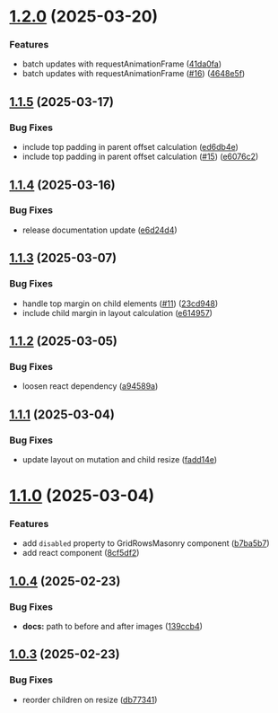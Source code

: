 # [1.2.0](https://github.com/bartram/grid-rows-masonry/compare/v1.1.5...v1.2.0) (2025-03-20)


### Features

* batch updates with requestAnimationFrame ([41da0fa](https://github.com/bartram/grid-rows-masonry/commit/41da0fa5cbeed319af814a534cabdac6d975a91f))
* batch updates with requestAnimationFrame ([#16](https://github.com/bartram/grid-rows-masonry/issues/16)) ([4648e5f](https://github.com/bartram/grid-rows-masonry/commit/4648e5f1bfabaec216b5fe5ac871947f6451fd76))

## [1.1.5](https://github.com/bartram/grid-rows-masonry/compare/v1.1.4...v1.1.5) (2025-03-17)


### Bug Fixes

* include top padding in parent offset calculation ([ed6db4e](https://github.com/bartram/grid-rows-masonry/commit/ed6db4ea10df5a3fea14de4134cde42d0bea6c53))
* include top padding in parent offset calculation ([#15](https://github.com/bartram/grid-rows-masonry/issues/15)) ([e6076c2](https://github.com/bartram/grid-rows-masonry/commit/e6076c25f9094d0c2be60be6e2f6b996e9d3a5e9))

## [1.1.4](https://github.com/bartram/grid-rows-masonry/compare/v1.1.3...v1.1.4) (2025-03-16)


### Bug Fixes

* release documentation update ([e6d24d4](https://github.com/bartram/grid-rows-masonry/commit/e6d24d443311e4bc11721f42cf2786aee89761c2))

## [1.1.3](https://github.com/bartram/grid-rows-masonry/compare/v1.1.2...v1.1.3) (2025-03-07)


### Bug Fixes

* handle top margin on child elements ([#11](https://github.com/bartram/grid-rows-masonry/issues/11)) ([23cd948](https://github.com/bartram/grid-rows-masonry/commit/23cd9489e104a591910bb5ac30f695b015447655))
* include child margin in layout calculation ([e614957](https://github.com/bartram/grid-rows-masonry/commit/e61495786053e01e7bfd6b83428a0b60f5568026))

## [1.1.2](https://github.com/bartram/grid-rows-masonry/compare/v1.1.1...v1.1.2) (2025-03-05)


### Bug Fixes

* loosen react dependency ([a94589a](https://github.com/bartram/grid-rows-masonry/commit/a94589a48da819c3cc9e7d9589287692f3b05598))

## [1.1.1](https://github.com/bartram/grid-rows-masonry/compare/v1.1.0...v1.1.1) (2025-03-04)


### Bug Fixes

* update layout on mutation and child resize ([fadd14e](https://github.com/bartram/grid-rows-masonry/commit/fadd14e7d0bafe3d31055f96be484bc27c3386a4))

# [1.1.0](https://github.com/bartram/grid-rows-masonry/compare/v1.0.4...v1.1.0) (2025-03-04)


### Features

* add `disabled` property to GridRowsMasonry component ([b7ba5b7](https://github.com/bartram/grid-rows-masonry/commit/b7ba5b7e4e283e36d2740b8ec85897d715bda757))
* add react component ([8cf5df2](https://github.com/bartram/grid-rows-masonry/commit/8cf5df22dfc7ebe5f05ebf5486ced08cdc74e343))

## [1.0.4](https://github.com/bartram/grid-rows-masonry/compare/v1.0.3...v1.0.4) (2025-02-23)


### Bug Fixes

* **docs:** path to before and after images ([139ccb4](https://github.com/bartram/grid-rows-masonry/commit/139ccb4e643a448030e4b4cd6d2f969a3e8b100f))

## [1.0.3](https://github.com/bartram/grid-rows-masonry/compare/v1.0.2...v1.0.3) (2025-02-23)


### Bug Fixes

* reorder children on resize ([db77341](https://github.com/bartram/grid-rows-masonry/commit/db77341c5d77068eb1bd965e163dfe88472a9860))
